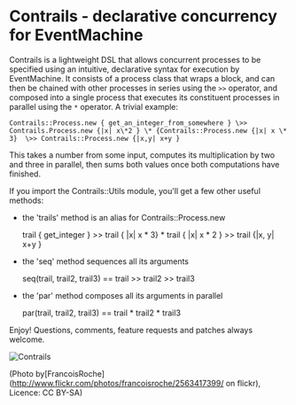 Contrails - declarative concurrency for EventMachine
====================================================

Contrails is a lightweight DSL that allows concurrent processes to be specified using an intuitive, declarative syntax for execution by EventMachine. It consists of a process class that wraps a block, and can then be chained with other processes in series using the `>>` operator, and composed into a single process that executes its constituent processes in parallel using the `*` operator. A trivial example:

    Contrails::Process.new { get_an_integer_from_somewhere } \>> Contrails.Process.new {|x| x\*2 } \* {Contrails::Process.new {|x| x \* 3}  \>> Contrails::Process.new {|x,y| x+y } 

This takes a number from some input, computes its multiplication by two and three in parallel, then sums both values once both computations have finished.

If you import the Contrails::Utils module, you'll get a few other useful methods:

 * the 'trails' method is an alias for Contrails::Process.new

    trail { get_integer } >> trail { |x| x * 3} * trail { |x| x * 2 } >> trail {|x, y| x+y }

 * the 'seq' method sequences all its arguments

    seq(trail, trail2, trail3) == trail >> trail2 >> trail3

 * the 'par' method composes all its arguments in parallel

    par(trail, trail2, trail3) == trail * trail2 * trail3

Enjoy! Questions, comments, feature requests and patches always welcome.

![Contrails](http://github.com/likely/contrails/raw/master/contrib/contrails.jpg)

(Photo by[FrancoisRoche](http://www.flickr.com/photos/francoisroche/2563417399/ on flickr), Licence: CC BY-SA)
